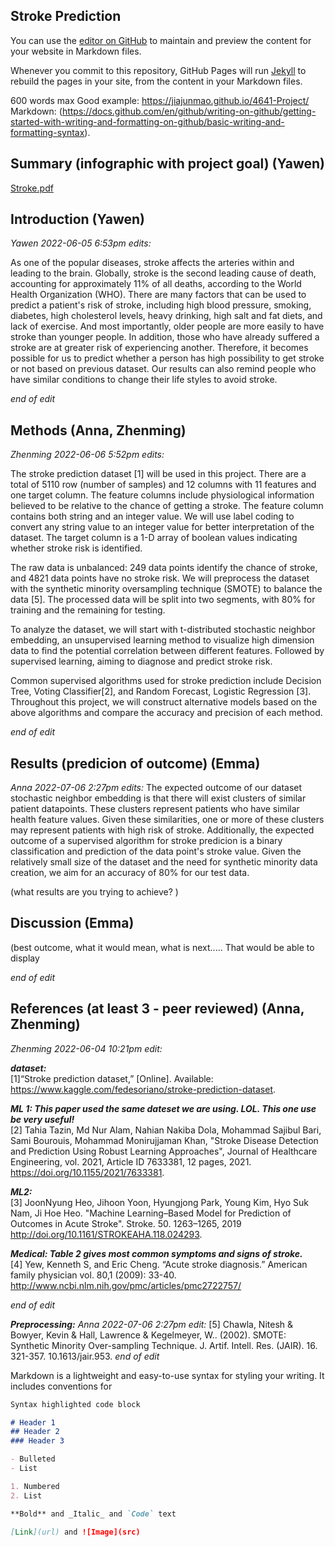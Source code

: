 ## Stroke Prediction

You can use the [editor on GitHub](https://github.com/AnnaMGardner/CS4641Project/edit/gh-pages/index.md) to maintain and preview the content for your website in Markdown files.

Whenever you commit to this repository, GitHub Pages will run [Jekyll](https://jekyllrb.com/) to rebuild the pages in your site, from the content in your Markdown files.

600 words max
Good example: https://jiajunmao.github.io/4641-Project/
Markdown: (https://docs.github.com/en/github/writing-on-github/getting-started-with-writing-and-formatting-on-github/basic-writing-and-formatting-syntax).

## Summary (infographic with project goal) (Yawen)
[Stroke.pdf](https://github.com/AnnaMGardner/CS4641Project/files/8846563/Stroke.pdf)

## Introduction (Yawen)

*Yawen 2022-06-05 6:53pm edits:*  

As one of the popular diseases, stroke affects the arteries within and leading to the brain. Globally, stroke is the second leading cause of death, accounting for approximately 11% of all deaths, according to the World Health Organization (WHO). There are many factors that can be used to predict a patient's risk of stroke, including high blood pressure, smoking, diabetes, high cholesterol levels, heavy drinking, high salt and fat diets, and lack of exercise. And most importantly, older people are more easily to have stroke than younger people. In addition, those who have already suffered a stroke are at greater risk of experiencing another. Therefore, it becomes possible for us to predict whether a person has high possibility to get stroke or not based on previous dataset. Our results can also remind people who have similar conditions to change their life styles to avoid stroke.

*end of edit*  

## Methods (Anna, Zhenming)

*Zhenming 2022-06-06 5:52pm edits:*  

The stroke prediction dataset [1] will be used in this project. There are a total of 5110 row (number of samples) and 12 columns with 11 features and one target column. The feature columns include physiological information believed to be relative to the chance of getting a stroke. The feature column contains both string and an integer value. We will use label coding to convert any string value to an integer value for better interpretation of the dataset. The target column is a 1-D array of boolean values indicating whether stroke risk is identified.  

The raw data is unbalanced: 249 data points identify the chance of stroke, and 4821 data points have no stroke risk. We will preprocess the dataset with the synthetic minority oversampling technique (SMOTE) to balance the data [5]. The processed data will be split into two segments, with 80%  for training and the remaining for testing.

To analyze the dataset, we will start with t-distributed stochastic neighbor embedding, an unsupervised learning method to visualize high dimension data to find the potential correlation between different features. Followed by supervised learning, aiming to diagnose and predict stroke risk.

Common supervised algorithms used for stroke prediction include Decision Tree, Voting Classifier[2], and Random Forecast, Logistic Regression [3]. Throughout this project, we will construct alternative models based on the above algorithms and compare the accuracy and precision of each method. 

*end of edit*  


## Results (predicion of outcome) (Emma)
*Anna 2022-07-06 2:27pm edits:*
The expected outcome of our dataset stochastic neighbor embedding is that there will exist clusters of similar patient datapoints. These clusters represent patients who have similar health feature values. Given these similarities, one or more of these clusters may represent patients with high risk of stroke. 
Additionally, the expected outcome of a supervised algorithm for stroke predicion is a binary classification and prediction of the data point's stroke value. Given the relatively small size of the dataset and the need for synthetic minority data creation, we aim for an accuracy of 80% for our test data. 

(what results are you trying to achieve? )
## Discussion (Emma)
(best outcome, what it would mean, what is next.....
That would be able to display 

*end of edit*
## References (at least 3 - peer reviewed) (Anna, Zhenming)

*Zhenming 2022-06-04 10:21pm edit:*  

***dataset:***  
[1]“Stroke prediction dataset,” [Online]. Available: https://www.kaggle.com/fedesoriano/stroke-prediction-dataset.  

***ML 1: This paper used the same dateset we are using. LOL. This one use be very useful!***  
[2] Tahia Tazin, Md Nur Alam, Nahian Nakiba Dola, Mohammad Sajibul Bari, Sami Bourouis, Mohammad Monirujjaman Khan, "Stroke Disease Detection and Prediction Using Robust Learning Approaches", Journal of Healthcare Engineering, vol. 2021, Article ID 7633381, 12 pages, 2021. https://doi.org/10.1155/2021/7633381.  

***ML2:***  
[3] JoonNyung Heo, Jihoon Yoon, Hyungjong Park, Young Kim, Hyo Suk Nam, Ji Hoe Heo. "Machine Learning–Based Model for Prediction of Outcomes in Acute Stroke". Stroke. 50. 1263–1265, 2019 http://doi.org/10.1161/STROKEAHA.118.024293.  

***Medical: Table 2 gives most common symptoms and signs of stroke.***  
[4] Yew, Kenneth S, and Eric Cheng. “Acute stroke diagnosis.” American family physician vol. 80,1 (2009): 33-40. http://www.ncbi.nlm.nih.gov/pmc/articles/pmc2722757/  

*end of edit*

***Preprocessing:***
*Anna 2022-07-06 2:27pm edit:*
[5] Chawla, Nitesh & Bowyer, Kevin & Hall, Lawrence & Kegelmeyer, W.. (2002). SMOTE: Synthetic Minority Over-sampling Technique. J. Artif. Intell. Res. (JAIR). 16. 321-357. 10.1613/jair.953. 
*end of edit*


Markdown is a lightweight and easy-to-use syntax for styling your writing. It includes conventions for

```markdown
Syntax highlighted code block

# Header 1
## Header 2
### Header 3

- Bulleted
- List

1. Numbered
2. List

**Bold** and _Italic_ and `Code` text

[Link](url) and ![Image](src)
```
